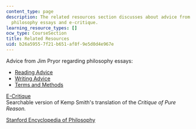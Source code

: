```yaml
---
content_type: page
description: The related resources section discusses about advice from Jim Pryor regarding
  philosophy essays and e-critique.
learning_resource_types: []
ocw_type: CourseSection
title: Related Resources
uid: b26a5955-7f21-b651-af8f-9e5d0d4e967e
---
```


Advice from Jim Pryor regarding philosophy essays:

*   [Reading Advice](http://www.jimpryor.net/teaching/guidelines/reading.html)
*   [Writing Advice](http://www.jimpryor.net/teaching/guidelines/writing.html)
*   [Terms and Methods](http://www.jimpryor.net/teaching/vocab/argument.html)

[E-Critique](http://www.hkbu.edu.hk/~ppp/cpr/toc.html)  
Searchable version of Kemp Smith's translation of the _Critique of Pure Reason._

[Stanford Encyclopedia of Philosophy](http://plato.stanford.edu/)